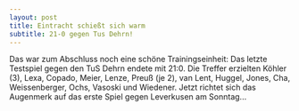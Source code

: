 ```yaml
---
layout: post
title: Eintracht schießt sich warm
subtitle: 21-0 gegen Tus Dehrn!
---
```


Das war zum Abschluss noch eine schöne Trainingseinheit: Das letzte Testspiel gegen den TuS Dehrn endete mit 21:0. Die Treffer erzielten Köhler (3), Lexa, Copado, Meier, Lenze, Preuß (je 2), van Lent, Huggel, Jones, Cha, Weissenberger, Ochs, Vasoski und Wiedener. Jetzt richtet sich das Augenmerk auf das erste Spiel gegen Leverkusen am Sonntag...


